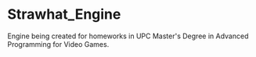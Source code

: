 # Strawhat_Engine
Engine being created for homeworks in UPC Master's Degree in Advanced Programming for Video Games.
